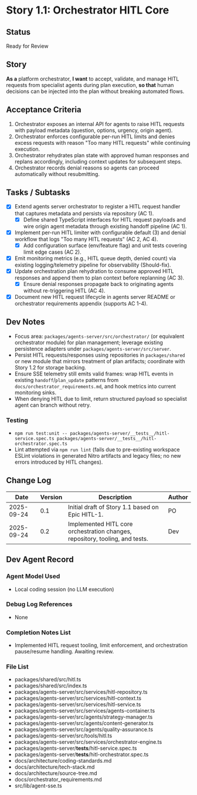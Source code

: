 # Story 1.1: Orchestrator HITL Core

## Status
Ready for Review

## Story
**As a** platform orchestrator,
**I want** to accept, validate, and manage HITL requests from specialist agents during plan execution,
**so that** human decisions can be injected into the plan without breaking automated flows.

## Acceptance Criteria
1. Orchestrator exposes an internal API for agents to raise HITL requests with payload metadata (question, options, urgency, origin agent).
2. Orchestrator enforces configurable per-run HITL limits and denies excess requests with reason "Too many HITL requests" while continuing execution.
3. Orchestrator rehydrates plan state with approved human responses and replans accordingly, including context updates for subsequent steps.
4. Orchestrator records denial reasons so agents can proceed automatically without resubmitting.

## Tasks / Subtasks
- [x] Extend agents server orchestrator to register a HITL request handler that captures metadata and persists via repository (AC 1).
  - [x] Define shared TypeScript interfaces for HITL request payloads and wire origin agent metadata through existing handoff pipeline (AC 1).
- [x] Implement per-run HITL limiter with configurable default (3) and denial workflow that logs "Too many HITL requests" (AC 2, AC 4).
  - [x] Add configuration surface (env/feature flag) and unit tests covering limit edge cases (AC 2).
- [x] Emit monitoring metrics (e.g., HITL queue depth, denied count) via existing logging/telemetry pipeline for observability (Should-fix).
- [x] Update orchestration plan rehydration to consume approved HITL responses and append them to plan context before replanning (AC 3).
  - [x] Ensure denial responses propagate back to originating agents without re-triggering HITL (AC 4).
- [x] Document new HITL request lifecycle in agents server README or orchestrator requirements appendix (supports AC 1-4).

## Dev Notes
- Focus area: `packages/agents-server/src/orchestrator/` (or equivalent orchestrator module) for plan management; leverage existing persistence adapters under `packages/agents-server/src/server`.
- Persist HITL requests/responses using repositories in `packages/shared` or new module that mirrors treatment of plan artifacts; coordinate with Story 1.2 for storage backing.
- Ensure SSE telemetry still emits valid frames: wrap HITL events in existing `handoff`/`plan_update` patterns from `docs/orchestrator_requirements.md`, and hook metrics into current monitoring sinks.
- When denying HITL due to limit, return structured payload so specialist agent can branch without retry.

### Testing
- `npm run test:unit -- packages/agents-server/__tests__/hitl-service.spec.ts packages/agents-server/__tests__/hitl-orchestrator.spec.ts`
- Lint attempted via `npm run lint` (fails due to pre-existing workspace ESLint violations in generated Nitro artifacts and legacy files; no new errors introduced by HITL changes).

## Change Log
| Date | Version | Description | Author |
|------|---------|-------------|--------|
| 2025-09-24 | 0.1 | Initial draft of Story 1.1 based on Epic HITL-1. | PO |
| 2025-09-24 | 0.2 | Implemented HITL core orchestration changes, repository, tooling, and tests. | Dev |

## Dev Agent Record

### Agent Model Used
- Local coding session (no LLM execution)

### Debug Log References
- None

### Completion Notes List
- Implemented HITL request tooling, limit enforcement, and orchestration pause/resume handling. Awaiting review.

### File List
- packages/shared/src/hitl.ts
- packages/shared/src/index.ts
- packages/agents-server/src/services/hitl-repository.ts
- packages/agents-server/src/services/hitl-context.ts
- packages/agents-server/src/services/hitl-service.ts
- packages/agents-server/src/services/agents-container.ts
- packages/agents-server/src/agents/strategy-manager.ts
- packages/agents-server/src/agents/content-generator.ts
- packages/agents-server/src/agents/quality-assurance.ts
- packages/agents-server/src/tools/hitl.ts
- packages/agents-server/src/services/orchestrator-engine.ts
- packages/agents-server/__tests__/hitl-service.spec.ts
- packages/agents-server/__tests__/hitl-orchestrator.spec.ts
- docs/architecture/coding-standards.md
- docs/architecture/tech-stack.md
- docs/architecture/source-tree.md
- docs/orchestrator_requirements.md
- src/lib/agent-sse.ts
